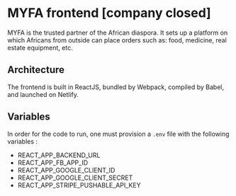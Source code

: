 # MYFA frontend [company closed]

MYFA is the trusted partner of the African diaspora. It sets up a platform on which Africans from outside can place orders such as: food, medicine, real estate equipment, etc.

## Architecture

The frontend is built in ReactJS, bundled by Webpack, compiled by Babel, and launched on Netlify.

## Variables

In order for the code to run, one must provision a `.env` file with the following variables :

- REACT_APP_BACKEND_URL
- REACT_APP_FB_APP_ID
- REACT_APP_GOOGLE_CLIENT_ID
- REACT_APP_GOOGLE_CLIENT_SECRET
- REACT_APP_STRIPE_PUSHABLE_API_KEY
